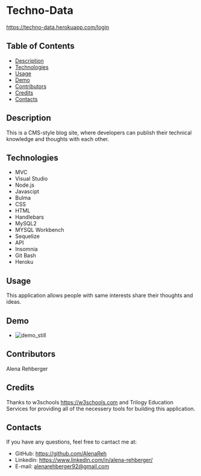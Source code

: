 # Techno-Data

https://techno-data.herokuapp.com/login
  
## Table of Contents

  - [Description](#Description)
  - [Technologies](#Technologies)
  - [Usage](#Usage)
  - [Demo](#Demo)
  - [Contributors](#Contributors)
  - [Credits](#Credits)
  - [Contacts](#Contacts)
  

## Description 

This is a CMS-style blog site, where developers can publish their technical knowledge and thoughts with each other.


## Technologies

* MVC
* Visual Studio
* Node.js
* Javascipt
* Bulma
* CSS
* HTML
* Handlebars
* MySQL2
* MYSQL Workbench
* Sequelize
* API
* Insomnia
* Git Bash
* Heroku

## Usage

This application allows people with same interests share their thoughts and ideas.


## Demo 

  * ![demo_still](public/assets/images/demo.png)

  
## Contributors

Alena Rehberger


## Credits

Thanks to w3schools https://w3schools.com and Trilogy Education Services for providing all of the necessery tools for building this application.


## Contacts

If you have any questions, feel free to cantact me at:

* GitHub: https://github.com/AlenaReh
* Linkedin: https://www.linkedin.com/in/alena-rehberger/
* E-mail: alenarehberger92@gmail.com